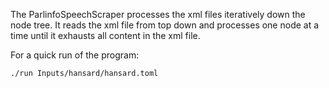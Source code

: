 The ParlinfoSpeechScraper processes the xml files iteratively down the node tree. It reads the xml file from top down and processes one node at a time until it exhausts all content in the xml file.

For a quick run of the program:

```
./run Inputs/hansard/hansard.toml
```


